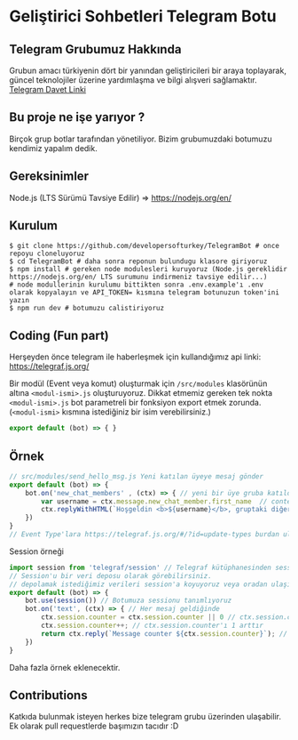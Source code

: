 # Geliştirici Sohbetleri Telegram Botu

## Telegram Grubumuz Hakkında
Grubun amacı türkiyenin dört bir yanından geliştiricileri bir araya toplayarak, güncel teknolojiler üzerine yardımlaşma ve bilgi alışveri sağlamaktır.
[Telegram Davet Linki](https://t.me/gelistiricisohbetleri)

## Bu proje ne işe yarıyor ?
Birçok grup botlar tarafından yönetiliyor. Bizim grubumuzdaki botumuzu kendimiz yapalım dedik.

## Gereksinimler
Node.js (LTS Sürümü Tavsiye Edilir) => https://nodejs.org/en/

## Kurulum
```
$ git clone https://github.com/developersofturkey/TelegramBot # once repoyu cloneluyoruz
$ cd TelegramBot # daha sonra reponun bulundugu klasore giriyoruz
$ npm install # gereken node modulesleri kuruyoruz (Node.js gereklidir https://nodejs.org/en/ LTS surumunu indirmeniz tavsiye edilir...)
# node modullerinin kurulumu bittikten sonra .env.example'ı .env olarak kopyalayın ve API_TOKEN= kısmına telegram botunuzun token'ini yazın
$ npm run dev # botumuzu calistiriyoruz
```
## Coding (Fun part)
Herşeyden önce telegram ile haberleşmek için kullandığımız api linki: https://telegraf.js.org/

Bir modül (Event veya komut) oluşturmak için `/src/modules` klasörünün altına `<modul-ismi>.js` oluşturuyoruz. Dikkat etmemiz gereken tek nokta `<modul-ismi>.js` bot parametreli bir fonksiyon export etmek zorunda. (`<modul-ismi>` kısmına istediğiniz bir isim verebilirsiniz.)
```js
export default (bot) => { }
```

## Örnek
```js
// src/modules/send_hello_msg.js Yeni katılan üyeye mesaj gönder
export default (bot) => {
    bot.on('new_chat_members' , (ctx) => { // yeni bir üye gruba katıldığında
        var username = ctx.message.new_chat_member.first_name  // context'den kullanıcının adını alıyoruz
        ctx.replyWithHTML(`Hoşgeldin <b>${username}</b>, gruptaki diğer üyelere kendini kısaca tanıtır mısın ?`) //HTML markup ile kullanıcıya hoşgeldin mesajı gönderiyoruz.
    })
}
// Event Type'lara https://telegraf.js.org/#/?id=update-types burdan ulaşabilirsiniz
```
Session örneği
```js
import session from 'telegraf/session' // Telegraf kütüphanesinden session'u import ediyoruz
// Session'u bir veri deposu olarak görebilirsiniz.
// depolamak istediğimiz verileri session'a koyuyoruz veya oradan ulaşıyoruz
export default (bot) => {
    bot.use(session()) // Botumuza sessionu tanımlıyoruz
    bot.on('text', (ctx) => { // Her mesaj geldiğinde
        ctx.session.counter = ctx.session.counter || 0 // ctx.session.counter 'ı tanımlıyoruz
        ctx.session.counter++; // ctx.session.counter'ı 1 arttır
        return ctx.reply(`Message counter ${ctx.session.counter}`); // Ve son olarak mesaj kanalına yaz
    })
}
```
Daha fazla örnek eklenecektir.

## Contributions
Katkıda bulunmak isteyen herkes bize telegram grubu üzerinden ulaşabilir. Ek olarak pull requestlerde başımızın tacıdır :D